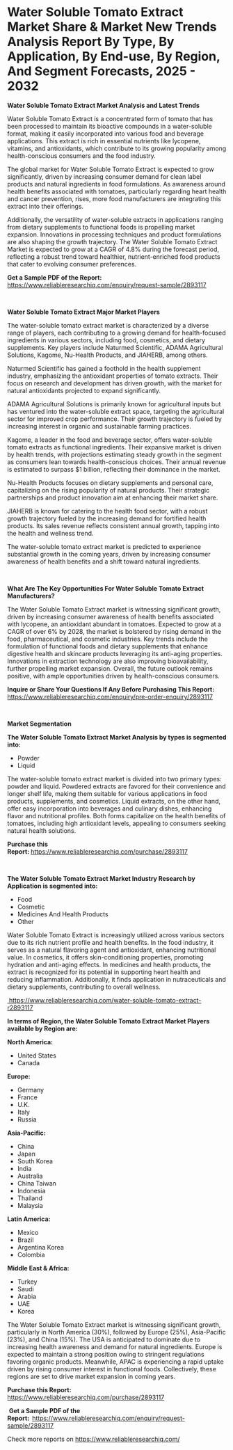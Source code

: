 <p><h1>Water Soluble Tomato Extract Market Share & Market New Trends Analysis Report By Type, By Application, By End-use, By Region, And Segment Forecasts, 2025 - 2032</h1></p><p><strong>Water Soluble Tomato Extract Market Analysis and Latest Trends</strong></p>
<p><p>Water Soluble Tomato Extract is a concentrated form of tomato that has been processed to maintain its bioactive compounds in a water-soluble format, making it easily incorporated into various food and beverage applications. This extract is rich in essential nutrients like lycopene, vitamins, and antioxidants, which contribute to its growing popularity among health-conscious consumers and the food industry.</p><p>The global market for Water Soluble Tomato Extract is expected to grow significantly, driven by increasing consumer demand for clean label products and natural ingredients in food formulations. As awareness around health benefits associated with tomatoes, particularly regarding heart health and cancer prevention, rises, more food manufacturers are integrating this extract into their offerings.</p><p>Additionally, the versatility of water-soluble extracts in applications ranging from dietary supplements to functional foods is propelling market expansion. Innovations in processing techniques and product formulations are also shaping the growth trajectory. The Water Soluble Tomato Extract Market is expected to grow at a CAGR of 4.8% during the forecast period, reflecting a robust trend toward healthier, nutrient-enriched food products that cater to evolving consumer preferences.</p></p>
<p><strong>Get a Sample PDF of the Report:&nbsp;</strong> <a href="https://www.reliableresearchiq.com/enquiry/request-sample/2893117?utm_campaign=2927&utm_medium=2&utm_source=Github&utm_content=ia&utm_term=15032025&utm_id=water-soluble-tomato-extract">https://www.reliableresearchiq.com/enquiry/request-sample/2893117</a></p>
<p>&nbsp;</p>
<p><strong>Water Soluble Tomato Extract Major Market Players</strong></p>
<p><p>The water-soluble tomato extract market is characterized by a diverse range of players, each contributing to a growing demand for health-focused ingredients in various sectors, including food, cosmetics, and dietary supplements. Key players include Naturmed Scientific, ADAMA Agricultural Solutions, Kagome, Nu-Health Products, and JIAHERB, among others.</p><p>Naturmed Scientific has gained a foothold in the health supplement industry, emphasizing the antioxidant properties of tomato extracts. Their focus on research and development has driven growth, with the market for natural antioxidants projected to expand significantly.</p><p>ADAMA Agricultural Solutions is primarily known for agricultural inputs but has ventured into the water-soluble extract space, targeting the agricultural sector for improved crop performance. Their growth trajectory is fueled by increasing interest in organic and sustainable farming practices.</p><p>Kagome, a leader in the food and beverage sector, offers water-soluble tomato extracts as functional ingredients. Their expansive market is driven by health trends, with projections estimating steady growth in the segment as consumers lean towards health-conscious choices. Their annual revenue is estimated to surpass $1 billion, reflecting their dominance in the market.</p><p>Nu-Health Products focuses on dietary supplements and personal care, capitalizing on the rising popularity of natural products. Their strategic partnerships and product innovation aim at enhancing their market share.</p><p>JIAHERB is known for catering to the health food sector, with a robust growth trajectory fueled by the increasing demand for fortified health products. Its sales revenue reflects consistent annual growth, tapping into the health and wellness trend.</p><p>The water-soluble tomato extract market is predicted to experience substantial growth in the coming years, driven by increasing consumer awareness of health benefits and a shift toward natural ingredients.</p></p>
<p>&nbsp;</p>
<p><strong>What Are The Key Opportunities For Water Soluble Tomato Extract Manufacturers?</strong></p>
<p><p>The Water Soluble Tomato Extract market is witnessing significant growth, driven by increasing consumer awareness of health benefits associated with lycopene, an antioxidant abundant in tomatoes. Expected to grow at a CAGR of over 6% by 2028, the market is bolstered by rising demand in the food, pharmaceutical, and cosmetic industries. Key trends include the formulation of functional foods and dietary supplements that enhance digestive health and skincare products leveraging its anti-aging properties. Innovations in extraction technology are also improving bioavailability, further propelling market expansion. Overall, the future outlook remains positive, with ample opportunities driven by health-conscious consumers.</p></p>
<p><strong>Inquire or Share Your Questions If Any Before Purchasing This Report:</strong> <a href="https://www.reliableresearchiq.com/enquiry/pre-order-enquiry/2893117?utm_campaign=2927&utm_medium=2&utm_source=Github&utm_content=ia&utm_term=15032025&utm_id=water-soluble-tomato-extract">https://www.reliableresearchiq.com/enquiry/pre-order-enquiry/2893117</a></p>
<p>&nbsp;</p>
<p><strong>Market Segmentation</strong></p>
<p><strong>The Water Soluble Tomato Extract Market Analysis by types is segmented into:</strong></p>
<p><ul><li> Powder</li><li>Liquid</li></ul></p>
<p><p>The water-soluble tomato extract market is divided into two primary types: powder and liquid. Powdered extracts are favored for their convenience and longer shelf life, making them suitable for various applications in food products, supplements, and cosmetics. Liquid extracts, on the other hand, offer easy incorporation into beverages and culinary dishes, enhancing flavor and nutritional profiles. Both forms capitalize on the health benefits of tomatoes, including high antioxidant levels, appealing to consumers seeking natural health solutions.</p></p>
<p><strong>Purchase this Report:&nbsp;</strong><a href="https://www.reliableresearchiq.com/purchase/2893117?utm_campaign=2927&utm_medium=2&utm_source=Github&utm_content=ia&utm_term=15032025&utm_id=water-soluble-tomato-extract">https://www.reliableresearchiq.com/purchase/2893117</a></p>
<p>&nbsp;</p>
<p><strong>The Water Soluble Tomato Extract Market Industry Research by Application is segmented into:</strong></p>
<p><ul><li>Food</li><li>Cosmetic</li><li>Medicines And Health Products</li><li>Other</li></ul></p>
<p><p>Water Soluble Tomato Extract is increasingly utilized across various sectors due to its rich nutrient profile and health benefits. In the food industry, it serves as a natural flavoring agent and antioxidant, enhancing nutritional value. In cosmetics, it offers skin-conditioning properties, promoting hydration and anti-aging effects. In medicines and health products, the extract is recognized for its potential in supporting heart health and reducing inflammation. Additionally, it finds application in nutraceuticals and dietary supplements, contributing to overall wellness.</p></p>
<p><a href="https://www.reliableresearchiq.com/water-soluble-tomato-extract-r2893117?utm_campaign=2927&utm_medium=2&utm_source=Github&utm_content=ia&utm_term=15032025&utm_id=water-soluble-tomato-extract">&nbsp;https://www.reliableresearchiq.com/water-soluble-tomato-extract-r2893117</a></p>
<p><strong>In terms of Region, the Water Soluble Tomato Extract Market Players available by Region are:</strong></p>
<p>
    <p> <strong> North America: </strong>
        <ul>
            <li>United States</li>
            <li>Canada</li>
        </ul>
        </p> 
    <p> <strong> Europe: </strong>
        <ul>
            <li>Germany</li>
            <li>France</li>
            <li>U.K.</li>
            <li>Italy</li>
            <li>Russia</li>
        </ul>
        </p> 
    <p> <strong> Asia-Pacific: </strong>
        <ul>
            <li>China</li>
            <li>Japan</li>
            <li>South Korea</li>
            <li>India</li>
            <li>Australia</li>
            <li>China Taiwan</li>
            <li>Indonesia</li>
            <li>Thailand</li>
            <li>Malaysia</li>
        </ul>
        </p> 
    <p> <strong> Latin America: </strong>
        <ul>
            <li>Mexico</li>
            <li>Brazil</li>
            <li>Argentina Korea</li>
            <li>Colombia</li>
        </ul>
        </p> 
    <p> <strong> Middle East & Africa: </strong>
        <ul>
            <li>Turkey</li>
            <li>Saudi</li>
            <li>Arabia</li>
            <li>UAE</li>
            <li>Korea</li>
        </ul>
    </p>
    </p>
<p><p>The Water Soluble Tomato Extract market is witnessing significant growth, particularly in North America (30%), followed by Europe (25%), Asia-Pacific (23%), and China (15%). The USA is anticipated to dominate due to increasing health awareness and demand for natural ingredients. Europe is expected to maintain a strong position owing to stringent regulations favoring organic products. Meanwhile, APAC is experiencing a rapid uptake driven by rising consumer interest in functional foods. Collectively, these regions are set to drive market expansion in coming years.</p></p>
<p><strong>Purchase this Report: </strong><a href="https://www.reliableresearchiq.com/purchase/2893117?utm_campaign=2927&utm_medium=2&utm_source=Github&utm_content=ia&utm_term=15032025&utm_id=water-soluble-tomato-extract">https://www.reliableresearchiq.com/purchase/2893117</a></p>
<p>&nbsp;<strong>Get a Sample PDF of the Report:&nbsp;&nbsp;</strong><a href="https://www.reliableresearchiq.com/enquiry/request-sample/2893117?utm_campaign=2927&utm_medium=2&utm_source=Github&utm_content=ia&utm_term=15032025&utm_id=water-soluble-tomato-extract">https://www.reliableresearchiq.com/enquiry/request-sample/2893117</a></p>
<p><strong></strong></p>
<p>Check more reports on <a href="https://www.reliableresearchiq.com/?utm_campaign=2927&utm_medium=2&utm_source=Github&utm_content=ia&utm_term=15032025&utm_id=water-soluble-tomato-extract">https://www.reliableresearchiq.com/</a></p>